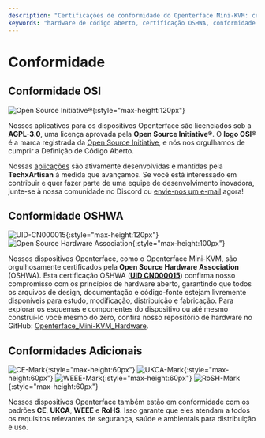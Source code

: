 ```yaml
---
description: "Certificações de conformidade do Openterface Mini-KVM: certificado pela OSHWA (UID CN000015), licença AGPL-3.0 aprovada pela OSI, além de conformidade com CE, UKCA, WEEE e RoHS. Hardware e software totalmente de código aberto com documentação completa disponível."
keywords: "hardware de código aberto, certificação OSHWA, conformidade OSI, licença AGPL-3.0, certificação CE, marca UKCA, conformidade WEEE, padrão RoHS, certificação de hardware, documentação de código aberto, TechxArtisan, conformidade de hardware, certificação Mini-KVM, design de hardware aberto"
---
```


# Conformidade

## Conformidade OSI

![Open Source Initiative®](https://assets.openterface.com/images/trademark/open-source-initiative.svg){:style="max-height:120px"}

Nossos aplicativos para os dispositivos Openterface são licenciados sob a **AGPL-3.0**, uma licença aprovada pela **Open Source Initiative®**. O **logo OSI®** é a marca registrada da [Open Source Initiative](http://opensource.org), e nós nos orgulhamos de cumprir a Definição de Código Aberto.

Nossas [aplicações](/app) são ativamente desenvolvidas e mantidas pela **TechxArtisan** à medida que avançamos. Se você está interessado em contribuir e quer fazer parte de uma equipe de desenvolvimento inovadora, junte-se à nossa comunidade no Discord ou [envie-nos um e-mail](mailto:info@openterface.com) agora!

## Conformidade OSHWA

![UID-CN000015](https://assets.openterface.com/images/trademark/oshw-cn000015.svg){:style="max-height:120px"}
![Open Source Hardware Association](https://assets.openterface.com/images/trademark/open-source-hardware.svg){:style="max-height:100px"}

Nossos dispositivos Openterface, como o Openterface Mini-KVM, são orgulhosamente certificados pela **Open Source Hardware Association** (OSHWA). Esta certificação OSHWA ([**UID CN000015**](https://certification.oshwa.org/cn000015.html)) confirma nosso compromisso com os princípios de hardware aberto, garantindo que todos os arquivos de design, documentação e código-fonte estejam livremente disponíveis para estudo, modificação, distribuição e fabricação. Para explorar os esquemas e componentes do dispositivo ou até mesmo construí-lo você mesmo do zero, confira nosso repositório de hardware no GitHub: [Openterface_Mini-KVM_Hardware](https://github.com/TechxArtisanStudio/Openterface_Mini-KVM_Hardware).

## Conformidades Adicionais
![CE-Mark](https://assets.openterface.com/images/trademark/ce.svg){:style="max-height:60px"}
![UKCA-Mark](https://assets.openterface.com/images/trademark/ukca.svg){:style="max-height:60px"}
![WEEE-Mark](https://assets.openterface.com/images/trademark/weee.svg){:style="max-height:60px"}
![RoSH-Mark](https://assets.openterface.com/images/trademark/rohs.svg){:style="max-height:60px"}

Nossos dispositivos Openterface também estão em conformidade com os padrões **CE**, **UKCA**, **WEEE** e **RoHS**. Isso garante que eles atendam a todos os requisitos relevantes de segurança, saúde e ambientais para distribuição e uso.
